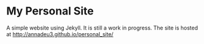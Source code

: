 # My Personal Site

A simple website using Jekyll. It is still a work in progress. The site is hosted at http://annadeu3.github.io/personal_site/